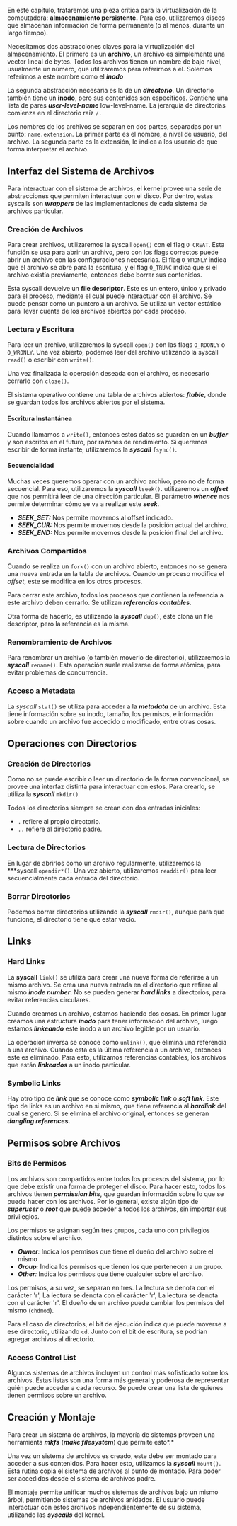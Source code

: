 En este capítulo, trataremos una pieza crítica para la virtualización de la computadora: **almacenamiento persistente.** Para eso, utilizaremos discos que almacenan información de forma permanente (o al menos, durante un largo tiempo).

Necesitamos dos abstracciones claves para la virtualización del almacenamiento. El primero es un **archivo**, un archivo es simplemente una vector lineal de bytes. Todos los archivos tienen un nombre de bajo nivel, usualmente un número, que utilizaremos para referirnos a él. Solemos referirnos a este nombre como el ***inodo***

La segunda abstracción necesaria es la de un ***directorio***. Un directorio también tiene un **inodo**, pero sus contenidos son específicos. Contiene una lista de pares ***user-level-name*** low-level-name. La jerarquía de directorias comienza en el directorio raíz `/.`

Los nombres de los archivos se separan en dos partes, separadas por un punto: `name.extension`. La primer parte es el nombre, a nivel de usuario, del archivo. La segunda parte es la extensión, le indica a los usuario de que forma interpretar el archivo.

## Interfaz del Sistema de Archivos

Para interactuar con el sistema de archivos, el kernel provee una serie de abstracciones que permiten interactuar con el disco. Por dentro, estas syscalls son ***wrappers*** de las implementaciones de cada sistema de archivos particular.

### Creación de Archivos

Para crear archivos, utilizaremos la syscall `open()` con el flag `O_CREAT`. Esta función se usa para abrir un archivo, pero con los flags correctos puede abrir un archivo con las configuraciones necesarias. El flag `O_WRONLY` indica que el archivo se abre para la escritura, y el flag `O_TRUNC` indica que si el archivo existía previamente, entonces debe borrar sus contenidos.

Esta syscall devuelve un **file descriptor**. Este es un entero, único y privado para el proceso, mediante el cual puede interactuar con el archivo. Se puede pensar como un puntero a un archivo. Se utiliza un vector estático para llevar cuenta de los archivos abiertos por cada proceso.

### Lectura y Escritura

Para leer un archivo, utilizaremos la syscall `open()` con las flags `O_RDONLY` o `O_WRONLY`. Una vez abierto, podemos leer del archivo utilizando la syscall `read()` o escribir con `write()`.

Una vez finalizada la operación deseada con el archivo, es necesario cerrarlo con `close()`.

El sistema operativo contiene una tabla de archivos abiertos: ***ftable***, donde se guardan todos los archivos abiertos por el sistema.

#### Escritura Instantánea

Cuando llamamos a `write()`, entonces estos datos se guardan en un ***buffer*** y son escritos en el futuro, por razones de rendimiento. Si queremos escribir de forma instante, utilizaremos la ***syscall*** `fsync()`.

#### Secuencialidad

Muchas veces queremos operar con un archivo archivo, pero no de forma secuencial. Para eso, utilizaremos la ***syscall*** `lseek()`. utilizaremos un ***offset*** que nos permitirá leer de una dirección particular. El parámetro ***whence*** nos permite determinar cómo se va a realizar este ***seek***.

- ***SEEK_SET:*** Nos permite movernos al offset indicado.
- ***SEEK_CUR:*** Nos permite movernos desde la posición actual del archivo.
- ***SEEK_END:*** Nos permite movernos desde la posición final del archivo.

### Archivos Compartidos

Cuando se realiza un `fork()` con un archivo abierto, entonces no se genera una nueva entrada en la tabla de archivos. Cuando un proceso modifica el *offset*, este se modifica en los otros procesos.

Para cerrar este archivo, todos los procesos que contienen la referencia a este archivo deben cerrarlo. Se utilizan ***referencias contables***.

Otra forma de hacerlo, es utilizando la ***syscall*** `dup()`, este clona un file descriptor, pero la referencia es la misma.

### Renombramiento de Archivos

Para renombrar un archivo (o también moverlo de directorio), utilizaremos la ***syscall*** `rename()`. Esta operación suele realizarse de forma atómica, para evitar problemas de concurrencia.

### Acceso a Metadata

La *syscall* `stat()` se utiliza para acceder a la ***metadata*** de un archivo. Esta tiene información sobre su inodo, tamaño, los permisos, e información sobre cuando un archivo fue accedido o modificado, entre otras cosas.

## Operaciones con Directorios

### Creación de Directorios

Como no se puede escribir o leer un directorio de la forma convencional, se provee una interfaz distinta para interactuar con estos. Para crearlo, se utiliza la ***syscall*** `mkdir()`

Todos los directorios siempre se crean con dos entradas iniciales:

- `.` refiere al propio directorio.
- `..` refiere al directorio padre.

### Lectura de Directorios

En lugar de abrirlos como un archivo regularmente, utilizaremos la ***syscall `opendir*()`. Una vez abierto, utilizaremos `readdir()` para leer secuencialmente cada entrada del directorio.

### Borrar Directorios

Podemos borrar directorios utilizando la ***syscall*** `rmdir()`, aunque para que funcione, el directorio tiene que estar vacío.

## Links

### Hard Links

La **syscall** `link()` se utiliza para crear una nueva forma de referirse a un mismo archivo. Se crea una nueva entrada en el directorio que refiere al mismo ***inode number***. No se pueden generar ***hard links*** a directorios, para evitar referencias circulares.

Cuando creamos un archivo, estamos haciendo dos cosas. En primer lugar creamos una estructura ***inodo*** para tener información del archivo, luego estamos ***linkeando*** este inodo a un archivo legible por un usuario.

La operación inversa se conoce como `unlink()`, que elimina una referencia a una archivo. Cuando esta es la última referencia a un archivo, entonces este es eliminado. Para esto, utilizamos referencias contables, los archivos que están ***linkeados*** a un inodo particular.

### Symbolic Links

Hay otro tipo de ***link*** que se conoce como ***symbolic link*** o ***soft link***. Este tipo de links es un archivo en si mismo, que tiene referencia al ***hardlink*** del cual se genero. Si se elimina el archivo original, entonces se generan ***dangling references.***

## Permisos sobre Archivos

### Bits de Permisos

Los archivos son compartidos entre todos los procesos del sistema, por lo que debe existir una forma de proteger el disco. Para hacer esto, todos los archivos tienen ***permission bits***, que guardan información sobre lo que se puede hacer con los archivos. Por lo general, existe algún tipo de ***superuser*** o ***root*** que puede acceder a todos los archivos, sin importar sus privilegios.

Los permisos se asignan según tres grupos, cada uno con privilegios distintos sobre el archivo.

- ***Owner**:* Indica los permisos que tiene el dueño del archivo sobre el mismo
- ***Group**:* Indica los permisos que tienen los que pertenecen a un grupo.
- ***Other**:* Indica los permisos que tiene cualquier sobre el archivo.

Los permisos, a su vez, se separan en tres. La lectura se denota con el carácter 'r', La lectura se denota con el carácter 'r', La lectura se denota con el carácter 'r'. El dueño de un archivo puede cambiar los permisos del mismo (`chdmod`).

Para el caso de directorios, el bit de ejecución indica que puede moverse a ese directorio, utilizando `cd`. Junto con el bit de escritura, se podrían agregar archivos al directorio.

### Access Control List

Algunos sistemas de archivos incluyen un control más sofisticado sobre los archivos. Estas listas son una forma más general y poderosa de representar quién puede acceder a cada recurso. Se puede crear una lista de quienes tienen permisos sobre un archivo.

## Creación y Montaje

Para crear un sistema de archivos, la mayoría de sistemas proveen una herramienta ***mkfs*** (***make filesystem***) que permite esto*.*

Una vez un sistema de archivos es creado, este debe ser montado para acceder a sus contenidos. Para hacer esto, utilizamos la ***syscall*** `mount()`. Esta rutina copia el sistema de archivos al punto de montado. Para poder ser accedidos desde el sistema de archivos padre.

El montaje permite unificar muchos sistemas de archivos bajo un mismo árbol, permitiendo sistemas de archivos anidados. El usuario puede interactuar con estos archivos independientemente de su sistema, utilizando las ***syscalls*** del kernel.
